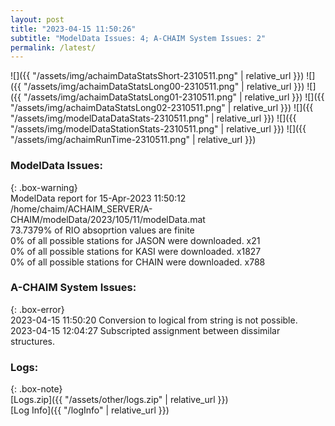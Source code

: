 ```yaml
---
layout: post
title: "2023-04-15 11:50:26"
subtitle: "ModelData Issues: 4; A-CHAIM System Issues: 2"
permalink: /latest/
---
```


![]({{ "/assets/img/achaimDataStatsShort-2310511.png" | relative_url }})
![]({{ "/assets/img/achaimDataStatsLong00-2310511.png" | relative_url }})
![]({{ "/assets/img/achaimDataStatsLong01-2310511.png" | relative_url }})
![]({{ "/assets/img/achaimDataStatsLong02-2310511.png" | relative_url }})
![]({{ "/assets/img/modelDataDataStats-2310511.png" | relative_url }})
![]({{ "/assets/img/modelDataStationStats-2310511.png" | relative_url }})
![]({{ "/assets/img/achaimRunTime-2310511.png" | relative_url }})


### ModelData Issues:  
  
{: .box-warning}  
 ModelData report for 15-Apr-2023 11:50:12   
 /home/chaim/ACHAIM_SERVER/A-CHAIM/modelData/2023/105/11/modelData.mat   
 73.7379% of RIO absoprtion values are finite   
 0% of all possible stations for JASON were downloaded. x21   
 0% of all possible stations for KASI were downloaded. x1827   
 0% of all possible stations for CHAIN were downloaded. x788   
  
### A-CHAIM System Issues:  
  
{: .box-error}  
2023-04-15 11:50:20 Conversion to logical from string is not possible.  
2023-04-15 12:04:27 Subscripted assignment between dissimilar structures.  

### Logs:  
  
{: .box-note}  
[Logs.zip]({{ "/assets/other/logs.zip" | relative_url }})  
[Log Info]({{ "/logInfo" | relative_url }})  
